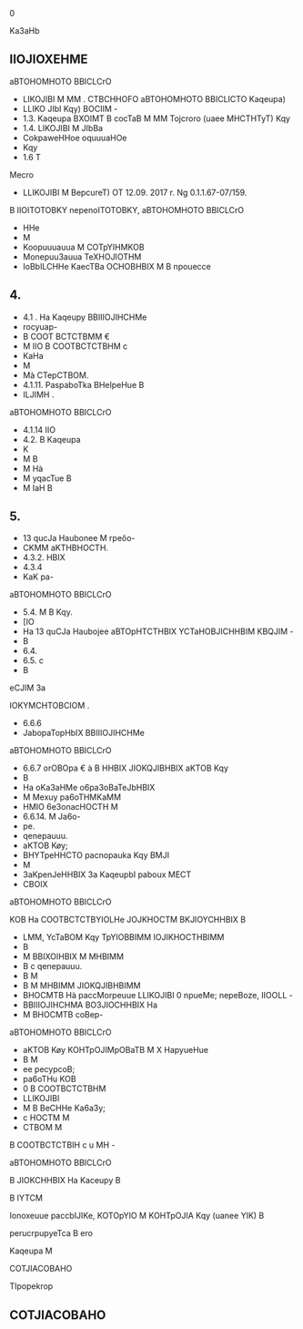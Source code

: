 0

<!-- image -->

Ka3aHb

<!-- image -->

## IIOJIOXEHME

aBTOHOMHOTO BBICLCrO

- LIKOJIBI M MM . CTBCHHOFO aBTOHOMHOTO BBICLICTO Kaqeupa)
- LLIKO JIbI Kqy) BOCIIM -
- 1.3. Kaqeupa BXOIMT B cocTaB M MM Tojcroro (uaee MHCTHTyT) Kqy
- 1.4. LIKOJIBI M JIbBa
- CokpaweHHoe oquuuaHOe
- Kqy
- 1.6 T

Mecro

- LLIKOJIBI M BepcureT) OT 12.09. 2017 r. Ng 0.1.1.67-07/159.

B IIOITOTOBKY nepenoITOTOBKY, aBTOHOMHOTO BBICLCrO

- HHe
- M
- Koopuuuauua M COTpYIHMKOB
- Monepuu3auua TeXHOJIOTHM
- IoBbILCHHe KaecTBa OCHOBHBIX M B npouecce

## 4.

- 4.1 . Ha Kaqeupy BBIIIOJIHCHMe
- rocyuap-
- B COOT BCTCTBMM €
- M IIO B COOTBCTCTBHM c
- KaHa
- M
- Mà CTepCTBOM.
- 4.1.11. PaspaboTka BHeIpeHue B
- ILJIMH .

aBTOHOMHOTO BBICLCrO

- 4.1.14 IIO
- 4.2. B Kaqeupa
- K
- M B
- M Hà
- M yqacTue B
- M IaH B

## 5.

- 13 qucJa   Haubonee M rpeôo-
- CKMM aKTHBHOCTH.
- 4.3.2. HBIX
- 4.3.4
- KaK pa-

aBTOHOMHOTO BBICLCrO

- 5.4. M B Kqy.
- [IO
- Ha 13 quCJa   Haubojee aBTOpHTCTHBIX YCTaHOBJICHHBIM KBQJIM -
- B
- 6.4.
- 6.5. c
- B

eCJIM 3a

IOKYMCHTOBCIOM .

- 6.6.6
- JabopaTopHbIX BBIIIOJIHCHMe

aBTOHOMHOTO BBICLCrO

- 6.6.7 orOBOpa € à B HHBIX JIOKQJIBHBIX aKTOB Kqy
- B
- Ha oKa3aHMe o6pa3oBaTeJbHBIX
- M Mexuy pa6oTHMKaMM
- HMIO 6e3onacHOCTH M
- 6.6.14. M Ja6o-
- pe.
- qenepauuu.
- aKTOB Køy;
- BHYTpeHHCTO pacnopauka Kqy BMJI
- M
- 3aKpenJeHHBIX 3a KaqeupbI   paboux MECT
- CBOIX

aBTOHOMHOTO BBICLCrO

KOB Ha COOTBCTCTBYIOLHe JOJKHOCTM BKJIOYCHHBIX B

- LMM, YcTaBOM Kqy TpYIOBBIMM IOJIKHOCTHBIMM
- B
- M BBIXOIHBIX M MHBIMM
- B c qenepauuu.
- B M
- B M MHBIMM JIOKQJIBHBIMM
- BHOCMTB Hà paccMorpeuue LLIKOJIBI 0 npueMe;  nepeBoze, IIOOLL -
- BBIIIOJIHCHMA BO3JIOCHHBIX Ha
- M BHOCMTB coBep-

aBTOHOMHOTO BBICLCrO

- aKTOB Køy KOHTpOJIMpOBaTB M X HapyueHue
- B M
- ee pecypcoB;
- pa6oTHu KOB
- 0 B COOTBCTCTBHM
- LLIKOJIBI
- M B BeCHHe Ka6a3y;
- c HOCTM M
- CTBOM M

B COOTBCTCTBIH c u MH -

aBTOHOMHOTO BBICLCrO

B JIOKCHHBIX Ha Kaceupy B

B IYTCM

Ionoxeuue paccbIJIKe,   KOTOpYIO M KOHTpOJIA Kqy (uanee YIK) B

perucrpupyeTca B ero

Kaqeupa M

<!-- image -->

COTJIACOBAHO

TIpopekrop

## COTJIACOBAHO

<!-- image -->

<!-- image -->